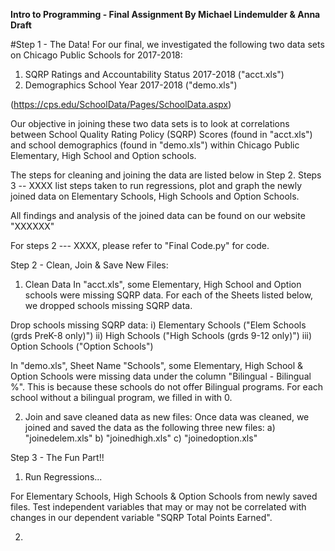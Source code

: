 **Intro to Programming - Final Assignment
By Michael Lindemulder & Anna Draft**

#Step 1 - The Data!
For our final, we investigated the following two data sets on Chicago Public Schools for 2017-2018:

  1) SQRP Ratings and Accountability Status 2017-2018 ("acct.xls")
  2) Demographics School Year 2017-2018 ("demo.xls")

  (https://cps.edu/SchoolData/Pages/SchoolData.aspx)

Our objective in joining these two data sets is to look at correlations between School Quality Rating Policy (SQRP) Scores (found in "acct.xls") and school demographics (found in "demo.xls") within Chicago Public Elementary, High School and Option schools.

The steps for cleaning and joining the data are listed below in Step 2.
Steps 3 -- XXXX list steps taken to run regressions, plot and graph the newly joined data on Elementary Schools, High Schools and Option Schools.

All findings and analysis of the joined data can be found on our website "XXXXXX"

For steps 2 --- XXXX, please refer to "Final Code.py" for code.


Step 2 - Clean, Join & Save New Files:

  1) Clean Data
  In "acct.xls", some Elementary, High School and Option schools were missing SQRP data. For each of the Sheets listed below, we dropped schools missing SQRP data.

  Drop schools missing SQRP data:
      i) Elementary Schools ("Elem Schools (grds PreK-8 only)")
      ii) High Schools ("High Schools (grds 9-12 only)")
      iii) Option Schools ("Option Schools")

  In "demo.xls", Sheet Name "Schools", some Elementary, High School & Option Schools were missing data under the column "Bilingual - Bilingual %". This is because these schools do not offer Bilingual programs. For each school without a bilingual program, we filled in with 0.

  2) Join and save cleaned data as new files:
Once data was cleaned, we joined and saved the data as the following three new files:
    a) "joinedelem.xls"
    b) "joinedhigh.xls"
    c) "joinedoption.xls"


Step 3 - The Fun Part!!

  1) Run Regressions...

For Elementary Schools, High Schools & Option Schools from newly saved files. Test independent variables that may or may not be correlated with changes in our dependent variable "SQRP Total Points Earned".

  2)
